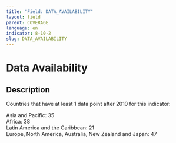 ```yaml
---
title: "Field: DATA_AVAILABILITY"
layout: field
parent: COVERAGE
language: en
indicator: 8-10-2
slug: DATA_AVAILABILITY
---
```

# Data Availability

## Description

Countries that have at least 1 data point after 2010 for this indicator:

Asia and Pacific: 35<br>
Africa: 38<br>
Latin America and the Caribbean: 21<br>
Europe, North America, Australia, New Zealand and Japan: 47